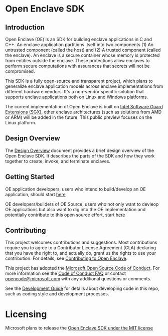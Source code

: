 Open Enclave SDK
================

Introduction
------------

Open Enclave (OE) is an SDK for building enclave applications in C and C++. An
enclave application partitions itself into two components (1) An untrusted component (called the
host) and (2) A trusted component (called the enclave). An enclave is a secure
container whose memory is protected from entities outside the enclave. These
protections allow enclaves to perform secure computations with assurances that
secrets will not be compromised.

This SDK is a fully open-source and transparent project, which plans to generalize enclave application models across 
enclave implementations from different hardware vendors. It's a non-vendor specific solution that supports enclave applications both on
Linux and Windows platforms.

The current implementation of Open Enclave is built on [Intel Software Guard Extensions (SGX)](https://software.intel.com/en-us/sgx), other enclave architectures (such as solutions from AMD or ARM) will be added in the future. This public preview focuses on the Linux platform.

Design Overview
-------------

The [Design Overview](docs/DesignOverview.pdf) document provides a brief design overview of the Open Enclave SDK. It describes the parts of the SDK and how they work together to create, invoke, and terminate enclaves. 

Getting Started
---------------

OE application developers, users who intend to build/develop an OE application, should start [here](docs/GettingStartedDocs/GettingStarted_User.md)

OE developers/builders of OE Source, users who not only want to devleop OE applications but also want to dig into the OE implementation and potentially contribute to this open source effort, start [here](docs/GettingStartedDocs/GettingStarted.md)

Contributing
------------

This project welcomes contributions and suggestions. Most contributions require you to agree to a Contributor License Agreement (CLA) declaring that you have the right to, and actually do, grant us the rights to use your contribution. For details, see [Contributing to Open Enclave](docs/Contributing.md).

This project has adopted the [Microsoft Open Source Code of Conduct](https://opensource.microsoft.com/codeofconduct/).
For more information see the [Code of Conduct FAQ](https://opensource.microsoft.com/codeofconduct/faq/) or
contact [opencode@microsoft.com](mailto:opencode@microsoft.com) with any additional questions or comments.

See the [Development Guide](docs/DevelopmentGuide.md) for details about developing code in this repo, such as coding style and development processes.


Licensing
=========

Microsoft plans to release the [Open Enclave SDK under the MIT license](https://github.com/Microsoft/openenclave/blob/master/LICENSE)
